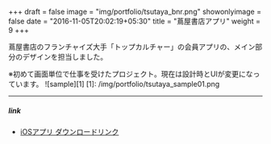 +++
draft = false
image = "img/portfolio/tsutaya_bnr.png"
showonlyimage = false
date = "2016-11-05T20:02:19+05:30"
title = "蔦屋書店アプリ"
weight = 9
+++

蔦屋書店のフランチャイズ大手「トップカルチャー」の会員アプリの、メイン部分のデザインを担当しました。
<!--more-->

※初めて画面単位で仕事を受けたプロジェクト。現在は設計時とUIが変更になっています。
![sample][1]
[1]: /img/portfolio/tsutaya_sample01.png
<!-- ![sample][2]
[2]: /img/portfolio/tsutaya_sample02.png -->

---
##### link
* [iOSアプリ ダウンロードリンク](https://itunes.apple.com/jp/app/%E8%94%A6%E5%B1%8B%E6%9B%B8%E5%BA%97%E3%82%A2%E3%83%97%E3%83%AA/id705749815?mt=8)